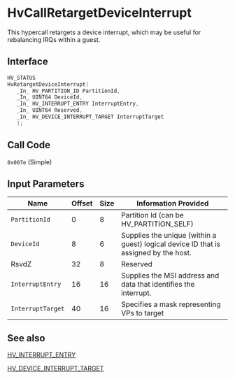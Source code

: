 # HvCallRetargetDeviceInterrupt

This hypercall retargets a device interrupt, which may be useful for rebalancing IRQs within a guest.

## Interface

 ```c
HV_STATUS
HvRetargetDeviceInterrupt(
    _In_ HV_PARTITION_ID PartitionId,
    _In_ UINT64 DeviceId,
    _In_ HV_INTERRUPT_ENTRY InterruptEntry,
    _In_ UINT64 Reserved,
    _In_ HV_DEVICE_INTERRUPT_TARGET InterruptTarget
    );
 ```

## Call Code
`0x007e` (Simple)

## Input Parameters

| Name                    | Offset     | Size     | Information Provided                      |
|-------------------------|------------|----------|-------------------------------------------|
| `PartitionId`           | 0          | 8        | Partition Id (can be HV_PARTITION_SELF)   |
| `DeviceId`              | 8          | 6        | Supplies the unique (within a guest) logical device ID that is assigned by the host.   |
| RsvdZ                   | 32         | 8        | Reserved                                  |
| `InterruptEntry`        | 16         | 16       | Supplies the MSI address and data that identifies the interrupt. |
| `InterruptTarget`       | 40         | 16       | Specifies a mask representing VPs to target|

## See also

[HV_INTERRUPT_ENTRY](../datatypes/HV_INTERRUPT_ENTRY.md)

[HV_DEVICE_INTERRUPT_TARGET](../datatypes/HV_DEVICE_INTERRUPT_TARGET.md)
